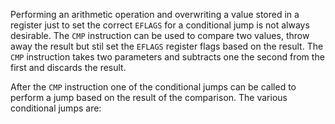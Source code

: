 Performing an arithmetic operation and overwriting a value stored in a register just to set the correct `EFLAGS` for a conditional jump is not always desirable. The `CMP` instruction can be used to compare two values, throw away the result but stil set the `EFLAGS` register flags based on the result. The `CMP` instruction takes two parameters and subtracts one the second from the first and discards the result.

After the `CMP` instruction one of the conditional jumps can be called to perform a jump based on the result of the comparison. The various conditional jumps are:
